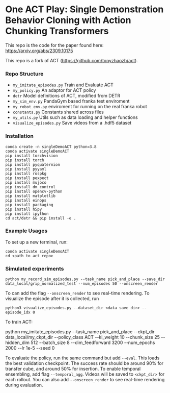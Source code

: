 # One ACT Play: Single Demonstration Behavior Cloning with Action Chunking Transformers
This repo is the code for the paper found here: https://arxiv.org/abs/2309.10175

This repo is a fork of ACT (https://github.com/tonyzhaozh/act).

### Repo Structure
- ``my_imitate_episodes.py`` Train and Evaluate ACT
- ``my_policy.py`` An adaptor for ACT policy
- ``detr`` Model definitions of ACT, modified from DETR
- ``my_sim_env.py`` PandaGym based franka test enviroment
- ``my_robot_env.py`` enviroment for running on the real franka robot
- ``constants.py`` Constants shared across files
- ``my_utils.py`` Utils such as data loading and helper functions
- ``visualize_episodes.py`` Save videos from a .hdf5 dataset


### Installation

    conda create -n singleDemoACT python=3.8
    conda activate singleDemoACT
    pip install torchvision
    pip install torch
    pip install pyquaternion
    pip install pyyaml
    pip install rospkg
    pip install pexpect
    pip install mujoco
    pip install dm_control
    pip install opencv-python
    pip install matplotlib
    pip install einops
    pip install packaging
    pip install h5py
    pip install ipython
    cd act/detr && pip install -e .

### Example Usages

To set up a new terminal, run:

    conda activate singleDemoACT
    cd <path to act repo>

### Simulated experiments

    python my_record_sim_episodes.py --task_name pick_and_place --save_dir data_local/grip_normalized_test --num_episodes 50 --onscreen_render

To can add the flag ``--onscreen_render`` to see real-time rendering.
To visualize the episode after it is collected, run

    python3 visualize_episodes.py --dataset_dir <data save dir> --episode_idx 0

To train ACT:
    
python my_imitate_episodes.py --task_name pick_and_place --ckpt_dir data_local/my_ckpt_dir --policy_class ACT --kl_weight 10 --chunk_size 25 --hidden_dim 512 --batch_size 8 --dim_feedforward 3200 --num_epochs 2000  --lr 1e-5 --seed 0


To evaluate the policy, run the same command but add ``--eval``. This loads the best validation checkpoint.
The success rate should be around 90% for transfer cube, and around 50% for insertion.
To enable temporal ensembling, add flag ``--temporal_agg``.
Videos will be saved to ``<ckpt_dir>`` for each rollout.
You can also add ``--onscreen_render`` to see real-time rendering during evaluation.


